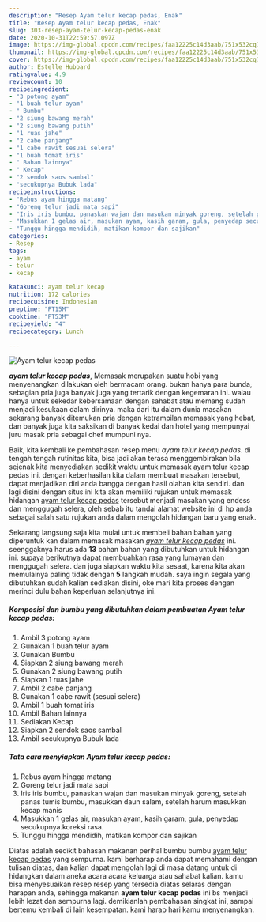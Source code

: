 ```yaml
---
description: "Resep Ayam telur kecap pedas, Enak"
title: "Resep Ayam telur kecap pedas, Enak"
slug: 303-resep-ayam-telur-kecap-pedas-enak
date: 2020-10-31T22:59:57.097Z
image: https://img-global.cpcdn.com/recipes/faa12225c14d3aab/751x532cq70/ayam-telur-kecap-pedas-foto-resep-utama.jpg
thumbnail: https://img-global.cpcdn.com/recipes/faa12225c14d3aab/751x532cq70/ayam-telur-kecap-pedas-foto-resep-utama.jpg
cover: https://img-global.cpcdn.com/recipes/faa12225c14d3aab/751x532cq70/ayam-telur-kecap-pedas-foto-resep-utama.jpg
author: Estelle Hubbard
ratingvalue: 4.9
reviewcount: 10
recipeingredient:
- "3 potong ayam"
- "1 buah telur ayam"
- " Bumbu"
- "2 siung bawang merah"
- "2 siung bawang putih"
- "1 ruas jahe"
- "2 cabe panjang"
- "1 cabe rawit sesuai selera"
- "1 buah tomat iris"
- " Bahan lainnya"
- " Kecap"
- "2 sendok saos sambal"
- "secukupnya Bubuk lada"
recipeinstructions:
- "Rebus ayam hingga matang"
- "Goreng telur jadi mata sapi"
- "Iris iris bumbu, panaskan wajan dan masukan minyak goreng, setelah panas tumis bumbu, masukkan daun salam, setelah harum masukkan kecap manis"
- "Masukkan 1 gelas air, masukan ayam, kasih garam, gula, penyedap secukupnya.koreksi rasa."
- "Tunggu hingga mendidih, matikan kompor dan sajikan"
categories:
- Resep
tags:
- ayam
- telur
- kecap

katakunci: ayam telur kecap 
nutrition: 172 calories
recipecuisine: Indonesian
preptime: "PT15M"
cooktime: "PT53M"
recipeyield: "4"
recipecategory: Lunch

---
```



![Ayam telur kecap pedas](https://img-global.cpcdn.com/recipes/faa12225c14d3aab/751x532cq70/ayam-telur-kecap-pedas-foto-resep-utama.jpg)

<b><i>ayam telur kecap pedas</i></b>, Memasak merupakan suatu hobi yang menyenangkan dilakukan oleh bermacam orang. bukan hanya para bunda, sebagian pria juga banyak juga yang tertarik dengan kegemaran ini. walau hanya untuk sekedar kebersamaan dengan sahabat atau memang sudah menjadi kesukaan dalam dirinya. maka dari itu dalam dunia masakan sekarang banyak ditemukan pria dengan ketrampilan memasak yang hebat, dan banyak juga kita saksikan di banyak kedai dan hotel yang mempunyai juru masak pria sebagai chef mumpuni nya.



Baik, kita kembali ke pembahasan resep menu <i>ayam telur kecap pedas</i>. di tengah tengah rutinitas kita, bisa jadi akan terasa menggembirakan bila sejenak kita menyediakan sedikit waktu untuk memasak ayam telur kecap pedas ini. dengan keberhasilan kita dalam membuat masakan tersebut, dapat menjadikan diri anda bangga dengan hasil olahan kita sendiri. dan lagi disini dengan situs ini kita akan memiliki rujukan untuk memasak hidangan <u>ayam telur kecap pedas</u> tersebut menjadi masakan yang endess dan menggugah selera, oleh sebab itu tandai alamat website ini di hp anda sebagai salah satu rujukan anda dalam mengolah hidangan baru yang enak.


Sekarang langsung saja kita mulai untuk membeli bahan bahan yang diperuntuk kan dalam memasak masakan <u><i>ayam telur kecap pedas</i></u> ini. seenggaknya harus ada <b>13</b> bahan bahan yang dibutuhkan untuk hidangan ini. supaya berikutnya dapat membuahkan rasa yang lumayan dan menggugah selera. dan juga siapkan waktu kita sesaat, karena kita akan memulainya paling tidak dengan <b>5</b> langkah mudah. saya ingin segala yang dibutuhkan sudah kalian sediakan disini, oke mari kita proses dengan merinci dulu bahan keperluan selanjutnya ini.

<!--inarticleads1-->

##### Komposisi dan bumbu yang dibutuhkan dalam pembuatan Ayam telur kecap pedas:

1. Ambil 3 potong ayam
1. Gunakan 1 buah telur ayam
1. Gunakan  Bumbu
1. Siapkan 2 siung bawang merah
1. Gunakan 2 siung bawang putih
1. Siapkan 1 ruas jahe
1. Ambil 2 cabe panjang
1. Gunakan 1 cabe rawit (sesuai selera)
1. Ambil 1 buah tomat iris
1. Ambil  Bahan lainnya
1. Sediakan  Kecap
1. Siapkan 2 sendok saos sambal
1. Ambil secukupnya Bubuk lada




<!--inarticleads2-->

##### Tata cara menyiapkan Ayam telur kecap pedas:

1. Rebus ayam hingga matang
1. Goreng telur jadi mata sapi
1. Iris iris bumbu, panaskan wajan dan masukan minyak goreng, setelah panas tumis bumbu, masukkan daun salam, setelah harum masukkan kecap manis
1. Masukkan 1 gelas air, masukan ayam, kasih garam, gula, penyedap secukupnya.koreksi rasa.
1. Tunggu hingga mendidih, matikan kompor dan sajikan




Diatas adalah sedikit bahasan makanan perihal bumbu bumbu <u>ayam telur kecap pedas</u> yang sempurna. kami berharap anda dapat memahami dengan tulisan diatas, dan kalian dapat mengolah lagi di masa datang untuk di hidangkan dalam aneka acara acara keluarga atau sahabat kalian. kamu bisa menyesuaikan resep resep yang tersedia diatas selaras dengan harapan anda, sehingga makanan <b>ayam telur kecap pedas</b> ini bs menjadi lebih lezat dan sempurna lagi. demikianlah pembahasan singkat ini, sampai bertemu kembali di lain kesempatan. kami harap hari kamu menyenangkan.
